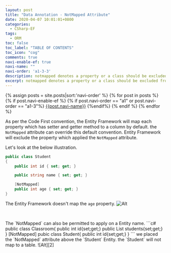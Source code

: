 ```yaml
---
layout: post
title: "Data Annotation - NotMapped Attribute"
date: 2020-04-07 10:01:01+0800
categories:
  - CSharp-EF
tags:
  - ORM
toc: false
toc_label: "TABLE OF CONTENTS"
toc_icon: "cog"
comments: true
navi-enable-ef: true
navi-name: ""
navi-order: 'a1-3-3'
description: notmapped denotes a property or a class should be excluded from the database mapping
excerpt: notmapped denotes a property or a class should be excluded from the database mapping
---
```

<!--navigation bar-->
<div class='navi-link-container'>
  {% assign posts = site.posts|sort:'navi-order' %}
  {% for post in posts %}
    {% if post.navi-enable-ef %}
        {% if post.navi-order == "a1" or
              post.navi-order == "a1-3"%}
            <a href="{{ site.baseurl }}{{ post.url }}" class='navi-link'>{{post.navi-name}}</a>
        {%endif%}
    {% endif %}
  {% endfor %}
</div>
<!--navigation bar-->


As per the Code First convention, the Entity Framework will map each property which has setter and getter method to a column by default. the `NotMapped` attribute can override this default convention. Entity Framework will exclude the property which applied the `NotMapped` attribute.

Let's look at the below illustration.
```c#
public class Student
{
    public int id { set; get; }

    public string name { set; get; }

    [NotMapped]
    public int age { set; get; }
}
```

The Entity Framework doesn't map the `age` property.
![Alt][1]

<p>&nbsp;</p>
The `NotMapped` can also be permitted to apply on a Entity name. 
```c#
public class Classroom{
    public int id{set;get;}
    public List<Student> students{set;get;}
}
[NotMapped]
pubic class Student{
    public int id{set;get;}
}
```
we placed the `NotMapped` attribute above the `Student` Entity. the `Student` will not map to a table.
![Alt][2]

[1]:/blog/public/img/2020-04-07-Data-Annotation-Attribute-Notmapped-a.png
[2]:/blog/public/img/2020-04-07-Data-Annotation-Attribute-Notmapped-b.png